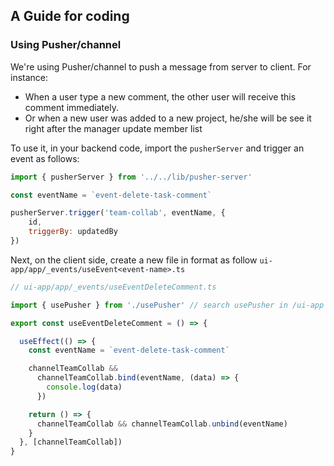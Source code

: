 ## A Guide for coding
### Using Pusher/channel

We're using Pusher/channel to push a message from server to client. For instance:
- When a user type a new comment, the other user will receive this comment immediately.
- Or when a new user was added to a new project, he/she will be see it right after the manager update member list

To use it, in your backend code, import the `pusherServer` and trigger an event as follows:
```javascript
import { pusherServer } from '../../lib/pusher-server'

const eventName = `event-delete-task-comment`

pusherServer.trigger('team-collab', eventName, {
    id,
    triggerBy: updatedBy
})
```

Next, on the client side, create a new file in format as follow `ui-app/app/_events/useEvent<event-name>.ts`
```javascript
// ui-app/app/_events/useEventDeleteComment.ts

import { usePusher } from './usePusher' // search usePusher in /ui-app

export const useEventDeleteComment = () => {

  useEffect(() => {
    const eventName = `event-delete-task-comment`

    channelTeamCollab &&
      channelTeamCollab.bind(eventName, (data) => {
        console.log(data)
      })

    return () => {
      channelTeamCollab && channelTeamCollab.unbind(eventName)
    }
  }, [channelTeamCollab])
}
```
